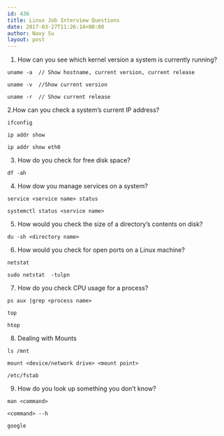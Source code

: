 ```yaml
---
id: 436
title: Linux Job Interview Questions
date: 2017-03-27T11:26:14+00:00
author: Navy Su
layout: post
---
```

  1. How can you see which kernel version a system is currently running?

~~~shell
uname -a  // Show hostname, current version, current release

uname -v  //Show current version

uname -r  // Show current release
~~~

2.How can you check a system&#8217;s current IP address?
  

~~~shell
ifconfig

ip addr show

ip addr show eth0
~~~

3. How do you check for free disk space?

~~~shell
df -ah
~~~

4. How dow you manage services on a system?

~~~shell
service <service name> status

systemctl status <service name>
~~~

5. How would you check the size of a directory&#8217;s contents on disk?

~~~shell
du -sh <directory name>
~~~

6. How would you check for open ports on a Linux machine?

~~~shell
netstat

sudo netstat  -tulpn
~~~

7. How do you check CPU usage for a process?

~~~shell
ps aux |grep <process name> 

top

htop

~~~

8. Dealing with Mounts

~~~shell
ls /mnt

mount <device/network drive> <mount point>

/etc/fstab

~~~

9. How do you look up something you don&#8217;t know?

~~~shell
man <command>

<command> --h

google
~~~

